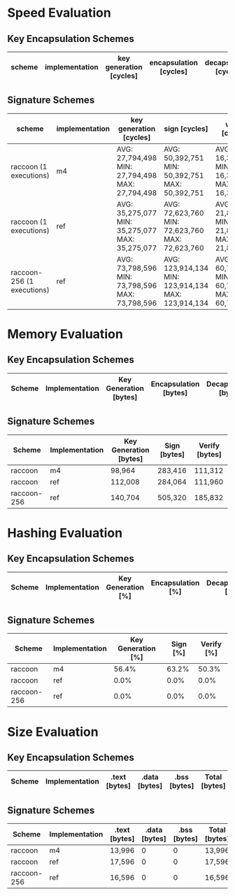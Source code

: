 # Speed Evaluation
## Key Encapsulation Schemes
| scheme | implementation | key generation [cycles] | encapsulation [cycles] | decapsulation [cycles] |
| ------ | -------------- | ----------------------- | ---------------------- | ---------------------- |
## Signature Schemes
| scheme | implementation | key generation [cycles] | sign [cycles] | verify [cycles] |
| ------ | -------------- | ----------------------- | ------------- | --------------- |
| raccoon (1 executions) | m4 | AVG: 27,794,498 <br /> MIN: 27,794,498 <br /> MAX: 27,794,498 | AVG: 50,392,751 <br /> MIN: 50,392,751 <br /> MAX: 50,392,751 | AVG: 16,392,838 <br /> MIN: 16,392,838 <br /> MAX: 16,392,838 |
| raccoon (1 executions) | ref | AVG: 35,275,077 <br /> MIN: 35,275,077 <br /> MAX: 35,275,077 | AVG: 72,623,760 <br /> MIN: 72,623,760 <br /> MAX: 72,623,760 | AVG: 21,874,339 <br /> MIN: 21,874,339 <br /> MAX: 21,874,339 |
| raccoon-256 (1 executions) | ref | AVG: 73,798,596 <br /> MIN: 73,798,596 <br /> MAX: 73,798,596 | AVG: 123,914,134 <br /> MIN: 123,914,134 <br /> MAX: 123,914,134 | AVG: 60,759,467 <br /> MIN: 60,759,467 <br /> MAX: 60,759,467 |
# Memory Evaluation
## Key Encapsulation Schemes
| Scheme | Implementation | Key Generation [bytes] | Encapsulation [bytes] | Decapsulation [bytes] |
| ------ | -------------- | ---------------------- | --------------------- | --------------------- |
## Signature Schemes
| Scheme | Implementation | Key Generation [bytes] | Sign [bytes] | Verify [bytes] |
| ------ | -------------- | ---------------------- | ------------ | -------------- |
| raccoon | m4 | 98,964 | 283,416 | 111,312 |
| raccoon | ref | 112,008 | 284,064 | 111,960 |
| raccoon-256 | ref | 140,704 | 505,320 | 185,832 |
# Hashing Evaluation
## Key Encapsulation Schemes
| Scheme | Implementation | Key Generation [%] | Encapsulation [%] | Decapsulation [%] |
| ------ | -------------- | ------------------ | ----------------- | ----------------- |
## Signature Schemes
| Scheme | Implementation | Key Generation [%] | Sign [%] | Verify [%] |
| ------ | -------------- | ------------------ | -------- | ---------- |
| raccoon | m4 | 56.4% | 63.2% | 50.3% |
| raccoon | ref | 0.0% | 0.0% | 0.0% |
| raccoon-256 | ref | 0.0% | 0.0% | 0.0% |
# Size Evaluation
## Key Encapsulation Schemes
| Scheme | Implementation | .text [bytes] | .data [bytes] | .bss [bytes] | Total [bytes] |
| ------ | -------------- | ------------- | ------------- | ------------ | ------------- |
## Signature Schemes
| Scheme | Implementation | .text [bytes] | .data [bytes] | .bss [bytes] | Total [bytes] |
| ------ | -------------- | ------------- | ------------- | ------------ | ------------- |
| raccoon | m4 | 13,996 | 0 | 0 | 13,996 |
| raccoon | ref | 17,596 | 0 | 0 | 17,596 |
| raccoon-256 | ref | 16,596 | 0 | 0 | 16,596 |
